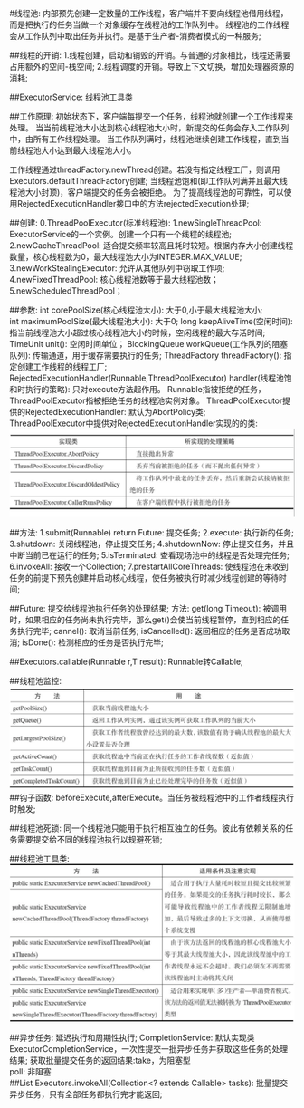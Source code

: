 #线程池: 内部预先创建一定数量的工作线程，客户端并不要向线程池借用线程，而是把执行的任务当做一个对象缓存在线程池的工作队列中。
线程池的工作线程会从工作队列中取出任务并执行。是基于生产者-消费者模式的一种服务;

##线程的开销:
1.线程创建，启动和销毁的开销。与普通的对象相比，线程还需要占用额外的空间-栈空间;
2.线程调度的开销。导致上下文切换，增加处理器资源的消耗;    

##ExecutorService: 线程池工具类

##工作原理:
初始状态下，客户端每提交一个任务，线程池就创建一个工作线程来处理。
当当前线程池大小达到核心线程池大小时，新提交的任务会存入工作队列中，由所有工作线程处理。
当工作队列满时，线程池继续创建工作线程，直到当前线程池大小达到最大线程池大小。

工作线程通过threadFactory.newThread创建。若没有指定线程工厂，则调用Executors.defaultThreadFactory创建;
当线程池饱和(即工作队列满并且最大线程池大小封顶)，客户端提交的任务会被拒绝。
为了提高线程池的可靠性，可以使用RejectedExecutionHandler接口中的方法rejectedExecution处理;

##创建:
0.ThreadPoolExecutor(标准线程池): 
1.newSingleThreadPool: ExecutorService的一个实例。创建一个只有一个线程的线程池;
2.newCacheThreadPool: 适合提交频率较高且耗时较短。根据内存大小创建线程数量，核心线程数为0，最大线程池大小为INTEGER.MAX_VALUE;
3.newWorkStealingExecutor: 允许从其他队列中窃取工作项;
4.newFixedThreadPool: 核心线程池数等于最大线程池数；
5.newScheduledThreadPool；

##参数:
int corePoolSize(核心线程池大小): 大于0,小于最大线程池大小;  
int maximumPoolSize(最大线程池大小): 大于0;
long keepAliveTime(空闲时间): 指当前线程池大小超过核心线程池大小的时候，空闲线程的最大存活时间;
TimeUnit unit(): 空闲时间单位；
BlockingQueue<Runnable> workQueue(工作队列的阻塞队列): 传输通道，用于缓存需要执行的任务;
ThreadFactory threadFactory(): 指定创建工作线程的线程工厂;
RejectedExecutionHandler(Runnable,ThreadPoolExecutor) handler(线程池饱和时执行的策略): 只对execute方法起作用。
    Runnable指被拒绝的任务，ThreadPoolExecutor指被拒绝任务的线程池实例对象。
    ThreadPoolExecutor提供的RejectedExecutionHandler: 默认为AbortPolicy类;  
    ThreadPoolExecutor中提供对RejectedExecutionHandler实现的的类: ![img.png](img.png)

##方法:
1.submit(Runnable) return Future: 提交任务;
2.execute: 执行新的任务;
3.shutdown: 关闭线程池，停止提交任务;
4.shutdownNow: 停止提交任务，并且中断当前已在运行的任务;
5.isTerminated: 查看现场池中的线程是否处理完任务;
6.invokeAll: 接收一个Collection;
7.prestartAllCoreThreads: 使线程池在未收到任务的前提下预先创建并启动核心线程，使任务被执行时减少线程创建的等待时间;

##Future: 提交给线程池执行任务的处理结果;
方法:
    get(long Timeout): 被调用时，如果相应的任务尚未执行完毕，那么get()会使当前线程暂停，直到相应的任务执行完毕;
    cannel(): 取消当前任务;
    isCancelled(): 返回相应的任务是否成功取消;
    isDone(): 检测相应的任务是否执行完毕;

##Executors.callable(Runnable r,T result): Runnable转Callable;

##线程池监控: ![img_1.png](img_1.png)    
##钩子函数: beforeExecute,afterExecute。当任务被线程池中的工作者线程执行时触发;

##线程池死锁: 同一个线程池只能用于执行相互独立的任务。彼此有依赖关系的任务需要提交给不同的线程池执行以规避死锁;

##线程池工具类: ![img_2.png](img_2.png)    

##异步任务: 延迟执行和周期性执行;
CompletionService: 默认实现类ExecutorCompletionService，一次性提交一批异步任务并获取这些任务的处理结果;
    获取批量提交任务的返回结果:take，为阻塞型  
                          poll: 非阻塞  
##List<Futures> Executors.invokeAll(Collection<? extends Callable> tasks): 批量提交异步任务，只有全部任务都执行完才能返回;
    
    

